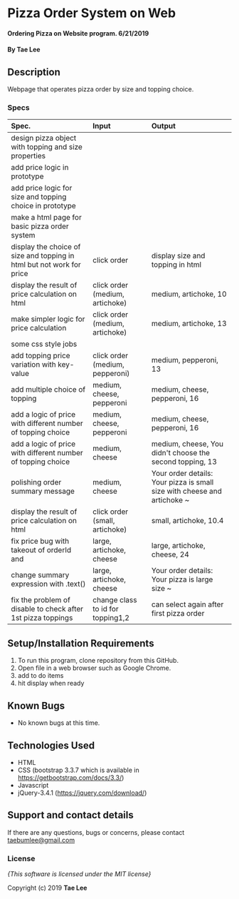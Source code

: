 # Pizza Order System on Web

#### Ordering Pizza on Website program. 6/21/2019

#### By **Tae Lee**

## Description

Webpage that operates pizza order by size and topping choice.

### Specs
| Spec.                                                                    | Input                           | Output                                           |
| :----------------------------------------------------------------------- | :------------------------------ | :----------------------------------------------- |
| design pizza object with topping and size properties                     |                                 |                                                  |
| add price logic in prototype                                             |                                 |                                                  |
| add price logic for size and topping choice in prototype                 |                                 |                                                  |
| make a html page for basic pizza order system                            |                                 |                                                  |
| display the choice of size and topping in html but not work for price    | click order                     | display size and topping in html                 |
| display the result of price calculation on html                          | click order (medium, artichoke) | medium, artichoke, 10                            |
| make simpler logic for price calculation                                 | click order (medium, artichoke) | medium, artichoke, 13                            |
| some css style jobs                                                      |                                 |                                                  |
| add topping price variation with key-value                               | click order (medium, pepperoni) | medium, pepperoni, 13                            |
| add multiple choice of topping                                           | medium, cheese, pepperoni       | medium, cheese, pepperoni, 16                    |
| add a logic of price with different number of topping choice             | medium, cheese, pepperoni       | medium, cheese, pepperoni, 16                    |
| add a logic of price with different number of topping choice             | medium, cheese      | medium, cheese, You didn't choose the second topping, 13     |
| polishing order summary message                                          | medium, cheese | Your order details: Your pizza is small size with cheese and artichoke ~ |
| display the result of price calculation on html                          | click order (small, artichoke)  | small, artichoke, 10.4                           |
| fix price bug with takeout of orderId and                                | large, artichoke, cheese        | large, artichoke, cheese, 24                     |
| change summary expression with .text()                                   | large, artichoke, cheese        | Your order details: Your pizza is large size ~   |
| fix the problem of disable to check after 1st pizza toppings             | change class to id for topping1,2 | can select again after first pizza order       |



## Setup/Installation Requirements

1. To run this program, clone repository from this GitHub.
2. Open file in a web browser such as Google Chrome.
3. add to do items
4. hit display when ready

## Known Bugs
* No known bugs at this time.

## Technologies Used
  * HTML
  * CSS (bootstrap 3.3.7 which is available in https://getbootstrap.com/docs/3.3/)
  * Javascript
  * jQuery-3.4.1 (https://jquery.com/download/)

## Support and contact details

If there are any questions, bugs or concerns, please contact taebumlee@gmail.com

### License

*{This software is licensed under the MIT license}*

Copyright (c) 2019 **Tae Lee**
